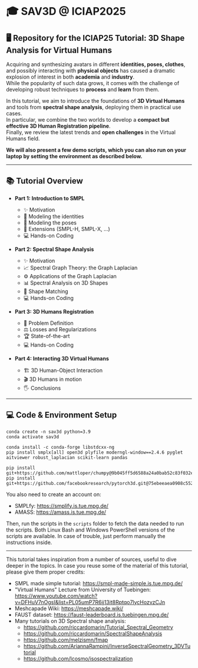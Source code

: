 # 🎓 SAV3D @ ICIAP2025

## 🖥 Repository for the ICIAP25 Tutorial: 3D Shape Analysis for Virtual Humans

Acquiring and synthesizing avatars in different **identities, poses, clothes**, and possibly interacting with **physical objects** has caused a dramatic explosion of interest in both **academia** and **industry**.  
While the popularity of such data grows, it comes with the challenge of developing robust techniques to **process** and **learn** from them.

In this tutorial, we aim to introduce the foundations of **3D Virtual Humans** and tools from **spectral shape analysis**, deploying them in practical use cases.  
In particular, we combine the two worlds to develop a **compact but effective 3D Human Registration pipeline**.  
Finally, we review the latest trends and **open challenges** in the Virtual Humans field.

**We will also present a few demo scripts, which you can also run on your laptop by setting the environment as described below.**

---

## 📚 Tutorial Overview

- **Part 1: Introduction to SMPL**
  - ✨ Motivation
  - 🧍 Modeling the identities
  - 🤸 Modeling the poses
  - 🔧 Extensions (SMPL-H, SMPL-X, ...)
  - 💻 Hands-on Coding

- **Part 2: Spectral Shape Analysis**
  - ✨ Motivation
  - 📈 Spectral Graph Theory: the Graph Laplacian
  - ⚙️ Applications of the Graph Laplacian
  - 📊 Spectral Analysis on 3D Shapes
  - 🔗 Shape Matching
  - 💻 Hands-on Coding

- **Part 3: 3D Humans Registration**
  - 🎯 Problem Definition
  - ⚖️ Losses and Regularizations
  - 🏆 State-of-the-art
  - 💻 Hands-on Coding

- **Part 4: Interacting 3D Virtual Humans**
  - 🏗 3D Human-Object Interaction
  - 🎬 3D Humans in motion
  - 🖐 Conclusions

---

## 💻 Code & Environment Setup
```
conda create -n sav3d python=3.9
conda activate sav3d

conda install -c conda-forge libstdcxx-ng
pip install smplx[all] open3d plyfile moderngl-window==2.4.6 pyglet aitviewer robust_laplacian scikit-learn pandas

pip install git+https://github.com/mattloper/chumpy@9b045ff5d6588a24a0bab52c83f032e2ba433e17
pip install git+https://github.com/facebookresearch/pytorch3d.git@75ebeeaea0908c5527e7b1e305fbc7681382db47
```
You also need to create an account on:

- SMPLfy: https://smplify.is.tue.mpg.de/
- AMASS: https://amass.is.tue.mpg.de/

Then, run the scripts in the `scripts` folder to fetch the data needed to run the scripts. Both Linux Bash and Windows PowerShell versions of the scripts are available.
In case of trouble, just perform manually the instructions inside.

----

This tutorial takes inspiration from a number of sources, useful to dive deeper in the topics. In case you reuse some of the material of this tutorial, please give them proper credits:

- SMPL made simple tutorial: https://smpl-made-simple.is.tue.mpg.de/
- "Virtual Humans" Lecture from University of Tuebingen: https://www.youtube.com/watch?v=DFHuV7nOgsI&list=PL05umP7R6ij13it8Rptqo7lycHozvzCJn
- Meshcapade Wiki: https://meshcapade.wiki/
- FAUST dataset: https://faust-leaderboard.is.tuebingen.mpg.de/
- Many tutorials on 3D Spectral shape analysis:
  + https://github.com/riccardomarin/Tutorial_Spectral_Geometry<br>
  + https://github.com/riccardomarin/SpectralShapeAnalysis<br>
  + https://github.com/melzismn/fmap<br>
  + https://github.com/AriannaRampini/InverseSpectralGeometry_3DVTutorial<br>
  + https://github.com/lcosmo/isospectralization<br>